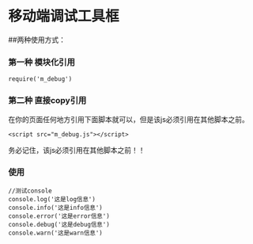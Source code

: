 移动端调试工具框
=========



##两种使用方式：

### 第一种   模块化引用

	require('m_debug')

### 第二种   直接copy引用

在你的页面任何地方引用下面脚本就可以，但是该js必须引用在其他脚本之前。
	
	<script src="m_debug.js"></script>

务必记住，该js必须引用在其他脚本之前！！


### 使用


	//测试console
    console.log('这是log信息')
    console.info('这是info信息')
    console.error('这是error信息')
    console.debug('这是debug信息')
    console.warn('这是warn信息')

